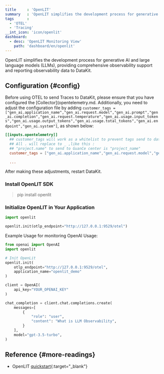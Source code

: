 ```yaml
---
title     : 'OpenLIT'
summary   : 'OpenLIT simplifies the development process for generative AI and large language models (LLMs), providing comprehensive observability support and reporting observability data to DataKit'
tags      :
  - 'OTEL'
  - 'Tracing'
__int_icon: 'icon/openlit'
dashboard:
  - desc: 'OpenLIT Monitoring View'
    path: 'dashboard/en/openlit'
---
```


OpenLIT simplifies the development process for generative AI and large language models (LLMs), providing comprehensive observability support and reporting observability data to DataKit.

## Configuration {#config}

<!-- markdownlint-disable MD038 -->
Before using OTEL to send Traces to DataKit, please ensure that you have configured the [Collector](opentelemetry.md. Additionally, you need to adjust the configuration file by adding `customer_tags = ["gen_ai.application_name","gen_ai.request.model","gen_ai.prompt","gen_ai.completion","gen_ai.request.temperature","gen_ai.usage.input_tokens","gen_ai.usage.output_tokens","gen_ai.usage.total_tokens","gen_ai.endpoint","gen_ai.system"]`, as shown below:
<!-- markdownlint-enable -->

```toml
[[inputs.opentelemetry]]
  ## customer_tags will work as a whitelist to prevent tags send to data center.
  ## All . will replace to _ ,like this :
  ## "project.name" to send to GuanCe center is "project_name"
  customer_tags = ["gen_ai.application_name","gen_ai.request.model","gen_ai.prompt","gen_ai.completion","gen_ai.request.temperature","gen_ai.usage.input_tokens","gen_ai.usage.output_tokens","gen_ai.usage.total_tokens","gen_ai.endpoint","gen_ai.system"]

  ...
```

After making these adjustments, restart DataKit.


### Install OpenLIT SDK

> pip install openlit

### Initialize OpenLIT in Your Application

```python
import openlit

openlit.init(otlp_endpoint="http://127.0.0.1:9529/otel")
```

Example Usage for monitoring OpenAI Usage:

```python
from openai import OpenAI
import openlit

# Init OpenLit
openlit.init(
    otlp_endpoint="http://127.0.0.1:9529/otel",
    application_name="openlit_demo"
)

client = OpenAI(
    api_key="YOUR_OPENAI_KEY"
)

chat_completion = client.chat.completions.create(
    messages=[
        {
            "role": "user",
            "content": "What is LLM Observability",
        }
    ],
    model="gpt-3.5-turbo",
)

```

## Reference {#more-readings}

- OpenLIT [quickstart](https://docs.openlit.io/latest/quickstart){:target="_blank"}
